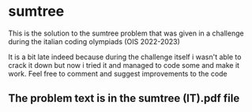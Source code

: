 # sumtree
This is the solution to the sumtree problem that was given in a challenge during the italian coding olympiads (OIS 2022-2023)

It is a bit late indeed because during the challenge itself i wasn't able to crack it down but now i tried it and managed to code some and make it work.
Feel free to comment and suggest improvements to the code

## The problem text is in the sumtree (IT).pdf file
